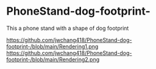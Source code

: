 # PhoneStand-dog-footprint-
This a phone stand with a shape of dog footprint

<https://github.com/jwchang418/PhoneStand-dog-footprint-/blob/main/Rendering1.png>
<https://github.com/jwchang418/PhoneStand-dog-footprint-/blob/main/Rendering2.png>
